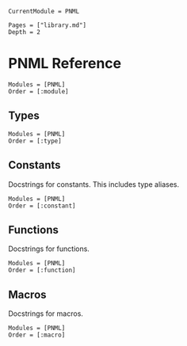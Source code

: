 ```@meta
CurrentModule = PNML
```

```@contents
Pages = ["library.md"]
Depth = 2
```
# PNML Reference

```@autodocs
Modules = [PNML]
Order = [:module]
```

## Types

```@autodocs
Modules = [PNML]
Order = [:type]
```

## Constants

Docstrings for constants. This includes type  aliases.

```@autodocs
Modules = [PNML]
Order = [:constant]
```

## Functions

Docstrings for functions.

```@autodocs
Modules = [PNML]
Order = [:function]
```

## Macros

Docstrings for macros.

```@autodocs
Modules = [PNML]
Order = [:macro]
```
